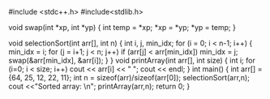 #include <stdc++.h>
#include<stdlib.h>
 
void swap(int *xp, int *yp)
{
    int temp = *xp;
    *xp = *yp;
    *yp = temp;
}
 
void selectionSort(int arr[], int n)
{
    int i, j, min_idx;
    for (i = 0; i < n-1; i++)
    {
        min_idx = i;
        for (j = i+1; j < n; j++)
        if (arr[j] < arr[min_idx])
            min_idx = j;
        swap(&arr[min_idx], &arr[i]);
    }
}
void printArray(int arr[], int size)
{
    int i;
    for (i=0; i < size; i++)
        cout << arr[i] << " ";
    cout << endl;
}
int main()
{
    int arr[] = {64, 25, 12, 22, 11};
    int n = sizeof(arr)/sizeof(arr[0]);
    selectionSort(arr,n);
    cout <<"Sorted array: \n";
    printArray(arr,n);
    return 0;
}
 

